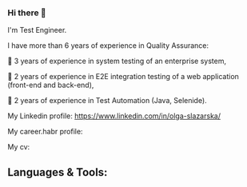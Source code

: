### Hi there 👋

I'm Test Engineer.

I have more than 6 years of experience in Quality Assurance:

 :small_blue_diamond: 3 years of experience in system testing of an enterprise system, 
 
 :small_blue_diamond: 2 years of experience in E2E integration testing of a web application (front-end and back-end), 
 
 :small_blue_diamond: 2 years of experience in Test Automation (Java, Selenide).

My Linkedin profile: https://www.linkedin.com/in/olga-slazarska/

My career.habr profile:

My cv:

## Languages & Tools:

